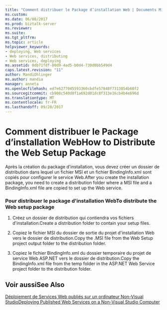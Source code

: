 ```yaml
---
title: "Comment distribuer le Package d’installation Web | Documents Microsoft"
ms.custom: 
ms.date: 06/08/2017
ms.prod: biztalk-server
ms.reviewer: 
ms.suite: 
ms.tgt_pltfrm: 
ms.topic: article
helpviewer_keywords:
- deploying, Web services
- Web services, distributing
- Web services, deploying
ms.assetid: 0db71fdf-80d9-4ad5-b0d4-730d0bb549d4
caps.latest.revision: "11"
author: MandiOhlinger
ms.author: mandia
manager: anneta
ms.openlocfilehash: ed7e6277045593360cbdfe57848f7313054b60f2
ms.sourcegitcommit: cb908c540d8f1a692d01dc8f313e16cb4b4e696d
ms.translationtype: MT
ms.contentlocale: fr-FR
ms.lasthandoff: 09/20/2017
---
```

# <a name="how-to-distribute-the-web-setup-package"></a><span data-ttu-id="c8daa-102">Comment distribuer le Package d’installation Web</span><span class="sxs-lookup"><span data-stu-id="c8daa-102">How to Distribute the Web Setup Package</span></span>
<span data-ttu-id="c8daa-103">Après la création du package d'installation, vous devez créer un dossier de distribution dans lequel un fichier MSI et un fichier BindingInfo.xml sont copiés pour configurer le service Web.</span><span class="sxs-lookup"><span data-stu-id="c8daa-103">After you create the installation package, you need to create a distribution folder where a MSI file and a BindingInfo.xml file are copied to set up the Web service.</span></span>  
  
### <a name="to-distribute-the-web-setup-package"></a><span data-ttu-id="c8daa-104">Pour distribuer le package d'installation Web</span><span class="sxs-lookup"><span data-stu-id="c8daa-104">To distribute the Web setup package</span></span>  
  
1.  <span data-ttu-id="c8daa-105">Créez un dossier de distribution qui contiendra vos fichiers d'installation.</span><span class="sxs-lookup"><span data-stu-id="c8daa-105">Create a distribution folder to contain your setup files.</span></span>  
  
2.  <span data-ttu-id="c8daa-106">Copiez le fichier MSI du dossier de sortie du projet d'installation Web vers le dossier de distribution.</span><span class="sxs-lookup"><span data-stu-id="c8daa-106">Copy the .MSI file from the Web Setup project output folder to the distribution folder.</span></span>  
  
3.  <span data-ttu-id="c8daa-107">Copiez le fichier BindingInfo.xml du dossier temporaire du projet de service Web ASP.NET vers le dossier de distribution.</span><span class="sxs-lookup"><span data-stu-id="c8daa-107">Copy the BindingInfo.xml file from the temp folder in the ASP.NET Web Service project folder to the distribution folder.</span></span>  
  
## <a name="see-also"></a><span data-ttu-id="c8daa-108">Voir aussi</span><span class="sxs-lookup"><span data-stu-id="c8daa-108">See Also</span></span>  
 [<span data-ttu-id="c8daa-109">Déploiement de Services Web publiés sur un ordinateur Non-Visual Studio</span><span class="sxs-lookup"><span data-stu-id="c8daa-109">Deploying Published Web Services on a Non-Visual Studio Computer</span></span>](../core/deploying-published-web-services-on-a-non-visual-studio-computer.md)